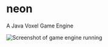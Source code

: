 # neon
A Java Voxel Game Engine

![Screenshot of game engine running](https://github.com/owoalex/neon/blob/dev/examples/screenshot2.png "Screenshot")
